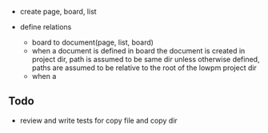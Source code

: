 - create page, board, list 

- define relations
    - board to document(page, list, board) 
    - when a document is defined in board the document is created in project dir, path is assumed to be same dir unless otherwise defined, paths are assumed to be relative to the root of the lowpm project dir
    - when a 

## Todo 

- review and write tests for copy file and copy dir